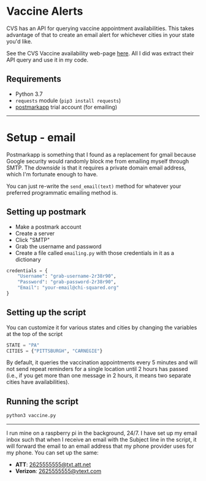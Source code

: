 # Vaccine Alerts
CVS has an API for querying vaccine appointment availabilities. This takes advantage of that to create an email alert for whichever cities in your state you'd like.

See the CVS Vaccine availability web-page [here](https://www.cvs.com/immunizations/covid-19-vaccine). All I did was extract their API query and use it in my code.

## Requirements
* Python 3.7
* `requests` module (`pip3 install requests`)
* [postmarkapp](https://postmarkapp.com/) trial account (for emailing)

---
# Setup - email
Postmarkapp is something that I found as a replacement for gmail because Google security would randomly block me from emailing myself through SMTP. The *downside* is that it requires a private domain email address, which I'm fortunate enough to have. 

You can just re-write the `send_email(text)` method for whatever your preferred programmatic emailing method is.

## Setting up postmark
* Make a postmark account
* Create a server
* Click "SMTP"
* Grab the username and password
* Create a file called `emailing.py` with those credentials in it as a dictionary

```python
credentials = {
    "Username": "grab-username-2r38r90",
    "Password": "grab-password-2r38r90",
    "Email": "your-email@chi-squared.org"
}
```

## Setting up the script
You can customize it for various states and cities by changing the variables at the top of the script
```python
STATE = "PA"
CITIES = {"PITTSBURGH", "CARNEGIE"}
```

By default, it queries the vaccination appointments every 5 minutes and will not send repeat reminders for a single location until 2 hours has passed (i.e., if you get more than one message in 2 hours, it means two separate cities have availabilities).

## Running the script
```python
python3 vaccine.py
```

---

I run mine on a raspberry pi in the background, 24/7. I have set up my email inbox such that when I receive an email with the Subject line in the script, it will forward the email to an email address that my phone provider uses for my phone. You can set up the same:

* **ATT**: 2625555555@txt.att.net
* **Verizon**: 2625555555@vtext.com
